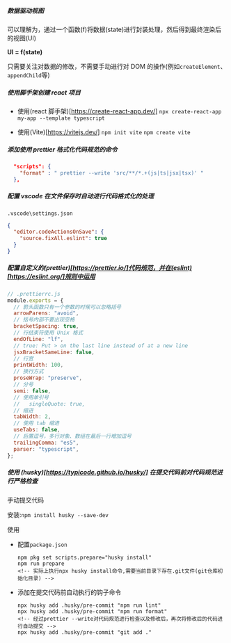 ##### 数据驱动视图

可以理解为，通过一个函数(f)将数据(state)进行封装处理，然后得到最终渲染后的视图(UI)

**UI = f(state)**

只需要关注对数据的修改，不需要手动进行对 DOM 的操作(例如`createElement`、`appendChild`等)

##### 使用脚手架创建 react 项目

- 使用(react 脚手架)[https://create-react-app.dev/]
  `npx create-react-app my-app --template typescript`

- 使用(Vite)[https://vitejs.dev/]
  `npm init vite`
  `npm create vite`

##### 添加使用 prettier 格式化代码规范的命令

```json
  "scripts": {
    "format" : " prettier --write 'src/**/*.+(js|ts|jsx|tsx)' "
  },
```

##### 配置 vscode 在文件保存时自动进行代码格式化的处理

`.vscode\settings.json`

```json
{
  "editor.codeActionsOnSave": {
    "source.fixAll.eslint": true
  }
}
```

##### 配置自定义的(prettier)[https://prettier.io/]代码规范，并在(eslint)[https://eslint.org/]规则中运用

```js
// .prettierrc.js
module.exports = {
  // 箭头函数只有一个参数的时候可以忽略括号
  arrowParens: "avoid",
  // 括号内部不要出现空格
  bracketSpacing: true,
  // 行结束符使用 Unix 格式
  endOfLine: "lf",
  // true: Put > on the last line instead of at a new line
  jsxBracketSameLine: false,
  // 行宽
  printWidth: 100,
  // 换行方式
  proseWrap: "preserve",
  // 分号
  semi: false,
  // 使用单引号
  //   singleQuote: true,
  // 缩进
  tabWidth: 2,
  // 使用 tab 缩进
  useTabs: false,
  // 后置逗号，多行对象、数组在最后一行增加逗号
  trailingComma: "es5",
  parser: "typescript",
};
```

##### 使用 (husky)[https://typicode.github.io/husky/] 在提交代码前对代码规范进行严格检查
手动提交代码

安装:`npm install husky --save-dev`

使用

- 配置`package.json`

  ```shell
  npm pkg set scripts.prepare="husky install"
  npm run prepare
  <!-- 实际上执行npx husky install命令,需要当前目录下存在.git文件(git仓库初始化目录) -->
  ```

- 添加在提交代码前自动执行的钩子命令

  ```shell
  npx husky add .husky/pre-commit "npm run lint"
  npx husky add .husky/pre-commit "npm run format"
  <!-- 经过prettier --write对代码规范进行检查以及修改后，再次将修改后的代码进行自动提交 -->
  npx husky add .husky/pre-commit "git add ."

  ```

